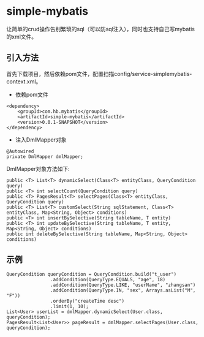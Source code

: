 # simple-mybatis
让简单的crud操作告别繁琐的sql（可以防sql注入），同时也支持自己写mybatis的xml文件。
## 引入方法
首先下载项目，然后依赖pom文件，配置扫描config/service-simplemybatis-context.xml。
- 依赖pom文件
```
<dependency>
    <groupId>com.hb.mybatis</groupId>
    <artifactId>simple-mybatis</artifactId>
    <version>0.0.1-SNAPSHOT</version>
</dependency>
```
- 注入DmlMapper对象
```
@Autowired
private DmlMapper dmlMapper;
```
DmlMapper对象方法如下:  
```
public <T> List<T> dynamicSelect(Class<T> entityClass, QueryCondition query)
public <T> int selectCount(QueryCondition query)
public <T> PagesResult<T> selectPages(Class<T> entityClass, QueryCondition query)
public <T> List<T> customSelect(String sqlStatement, Class<T> entityClass, Map<String, Object> conditions)
public <T> int insertBySelective(String tableName, T entity)
public <T> int updateBySelective(String tableName, T entity, Map<String, Object> conditions)
public int deleteBySelective(String tableName, Map<String, Object> conditions)
```
## 示例
```
QueryCondition queryCondition = QueryCondition.build("t_user")
                .addCondition(QueryType.EQUALS, "age", 18)
                .addCondition(QueryType.LIKE, "userName", "zhangsan")
                .addCondition(QueryType.IN, "sex", Arrays.asList("M", "F"))
                .orderBy("createTime desc")
                .limit(1, 10);
List<User> userList = dmlMapper.dynamicSelect(User.class, queryCondition);
PagesResult<List<User>> pageResult = dmlMapper.selectPages(User.class, queryCondition);
```

